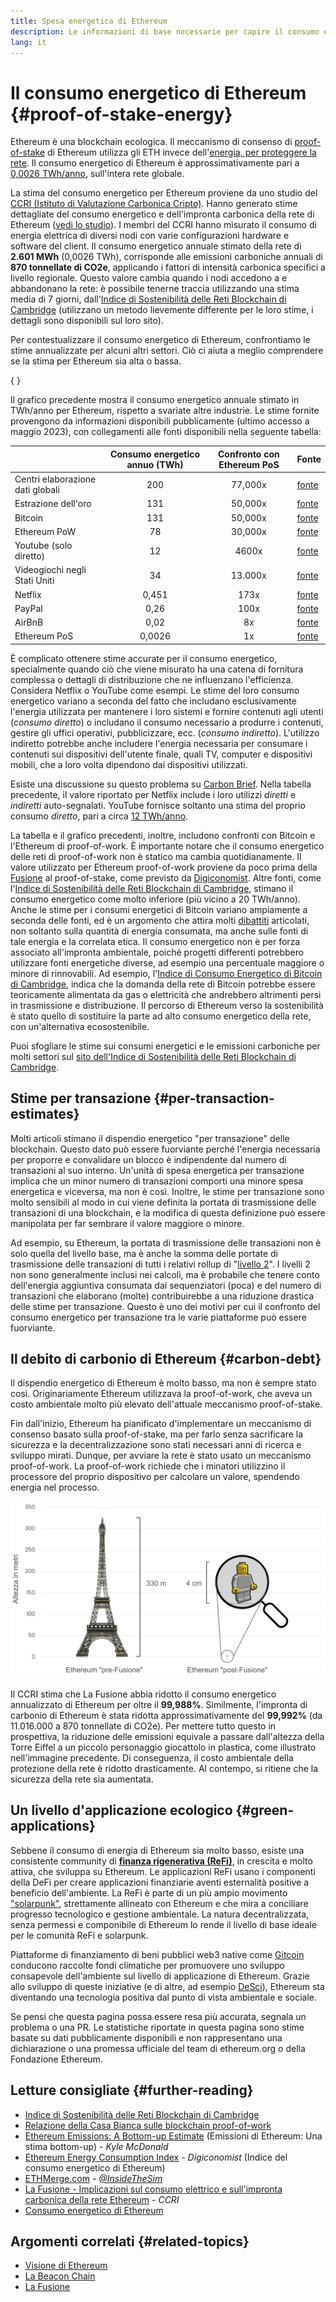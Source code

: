 ```yaml
---
title: Spesa energetica di Ethereum
description: Le informazioni di base necessarie per capire il consumo energetico di Ethereum.
lang: it
---
```


# Il consumo energetico di Ethereum \{#proof-of-stake-energy}

Ethereum è una blockchain ecologica. Il meccanismo di consenso di [proof-of-stake](/developers/docs/consensus-mechanisms/pos) di Ethereum utilizza gli ETH invece dell'[energia, per proteggere la rete](/developers/docs/consensus-mechanisms/pow). Il consumo energetico di Ethereum è approssimativamente pari a [0,0026 TWh/anno](https://carbon-ratings.com/eth-report-2022), sull'intera rete globale.

La stima del consumo energetico per Ethereum proviene da uno studio del [CCRI (Istituto di Valutazione Carbonica Cripto)](https://carbon-ratings.com). Hanno generato stime dettagliate del consumo energetico e dell'impronta carbonica della rete di Ethereum ([vedi lo studio](https://carbon-ratings.com/eth-report-2022)). I membri del CCRI hanno misurato il consumo di energia elettrica di diversi nodi con varie configurazioni hardware e software del client. Il consumo energetico annuale stimato della rete di **2.601 MWh** (0,0026 TWh), corrisponde alle emissioni carboniche annuali di **870 tonnellate di CO2e**, applicando i fattori di intensità carbonica specifici a livello regionale. Questo valore cambia quando i nodi accedono a e abbandonano la rete: è possibile tenerne traccia utilizzando una stima media di 7 giorni, dall'[Indice di Sostenibilità delle Reti Blockchain di Cambridge](https://ccaf.io/cbnsi/ethereum) (utilizzano un metodo lievemente differente per le loro stime, i dettagli sono disponibili sul loro sito).

Per contestualizzare il consumo energetico di Ethereum, confrontiamo le stime annualizzate per alcuni altri settori. Ciò ci aiuta a meglio comprendere se la stima per Ethereum sia alta o bassa.

{
	<EnergyConsumptionChart />
}

Il grafico precedente mostra il consumo energetico annuale stimato in TWh/anno per Ethereum, rispetto a svariate altre industrie. Le stime fornite provengono da informazioni disponibili pubblicamente (ultimo accesso a maggio 2023), con collegamenti alle fonti disponibili nella seguente tabella:

|                                  | Consumo energetico annuo (TWh) | Confronto con Ethereum PoS | Fonte                                                                                                                                                                            |
| :------------------------------- | :----------------------------: | :------------------------: | -------------------------------------------------------------------------------------------------------------------------------------------------------------------------------- |
| Centri elaborazione dati globali |              200               |          77,000x           | [fonte](https://www.iea.org/commentaries/data-centres-and-energy-from-global-headlines-to-local-headaches)                                                                       |
| Estrazione dell'oro              |              131               |          50,000x           | [fonte](https://ccaf.io/cbnsi/cbeci/comparisons)                                                                                                                                 |
| Bitcoin                          |              131               |          50,000x           | [fonte](https://ccaf.io/cbnsi/cbeci/comparisons)                                                                                                                                 |
| Ethereum PoW                     |               78               |          30,000x           | [fonte](https://digiconomist.net/ethereum-energy-consumption)                                                                                                                    |
| Youtube (solo diretto)           |               12               |           4600x            | [fonte](https://www.gstatic.com/gumdrop/sustainability/google-2020-environmental-report.pdf)                                                                                     |
| Videogiochi negli Stati Uniti    |               34               |          13.000x           | [fonte](https://www.researchgate.net/publication/336909520_Toward_Greener_Gaming_Estimating_National_Energy_Use_and_Energy_Efficiency_Potential)                                 |
| Netflix                          |             0,451              |            173x            | [fonte](https://assets.ctfassets.net/4cd45et68cgf/7B2bKCqkXDfHLadrjrNWD8/e44583e5b288bdf61e8bf3d7f8562884/2021_US_EN_Netflix_EnvironmentalSocialGovernanceReport-2021_Final.pdf) |
| PayPal                           |              0,26              |            100x            | [fonte](https://app.impaakt.com/analyses/paypal-consumed-264100-mwh-of-energy-in-2020-24-from-non-renewable-sources-27261)                                                       |
| AirBnB                           |              0,02              |             8x             | [fonte](<https://s26.q4cdn.com/656283129/files/doc_downloads/governance_doc_updated/Airbnb-ESG-Factsheet-(Final).pdf>)                                                           |
| Ethereum PoS                     |             0,0026             |             1x             | [fonte](https://carbon-ratings.com/eth-report-2022)                                                                                                                              |

È complicato ottenere stime accurate per il consumo energetico, specialmente quando ciò che viene misurato ha una catena di fornitura complessa o dettagli di distribuzione che ne influenzano l'efficienza. Considera Netflix o YouTube come esempi. Le stime del loro consumo energetico variano a seconda del fatto che includano esclusivamente l'energia utilizzata per mantenere i loro sistemi e fornire contenuti agli utenti (_consumo diretto_) o includano il consumo necessario a produrre i contenuti, gestire gli uffici operativi, pubblicizzare, ecc. (_consumo indiretto_). L'utilizzo indiretto potrebbe anche includere l'energia necessaria per consumare i contenuti sui dispositivi dell'utente finale, quali TV, computer e dispositivi mobili, che a loro volta dipendono dai dispositivi utilizzati.

Esiste una discussione su questo problema su [Carbon Brief](https://www.carbonbrief.org/factcheck-what-is-the-carbon-footprint-of-streaming-video-on-netflix). Nella tabella precedente, il valore riportato per Netflix include i loro utilizzi _diretti_ e _indiretti_ auto-segnalati. YouTube fornisce soltanto una stima del proprio consumo _diretto_, pari a circa [12 TWh/anno](https://www.gstatic.com/gumdrop/sustainability/google-2020-environmental-report.pdf).

La tabella e il grafico precedenti, inoltre, includono confronti con Bitcoin e l'Ethereum di proof-of-work. È importante notare che il consumo energetico delle reti di proof-of-work non è statico ma cambia quotidianamente. Il valore utilizzato per Ethereum proof-of-work proviene da poco prima della [Fusione](/roadmap/merge/) al proof-of-stake, come previsto da [Digiconomist](https://digiconomist.net/ethereum-energy-consumption). Altre fonti, come l'[Indice di Sostenibilità delle Reti Blockchain di Cambridge](https://ccaf.io/cbnsi/ethereum/1), stimano il consumo energetico come molto inferiore (più vicino a 20 TWh/anno). Anche le stime per i consumi energetici di Bitcoin variano ampiamente a seconda delle fonti, ed è un argomento che attira molti [dibattiti](https://www.coindesk.com/business/2020/05/19/the-last-word-on-bitcoins-energy-consumption/) articolati, non soltanto sulla quantità di energia consumata, ma anche sulle fonti di tale energia e la correlata etica. Il consumo energetico non è per forza associato all'impronta ambientale, poiché progetti differenti potrebbero utilizzare fonti energetiche diverse, ad esempio una percentuale maggiore o minore di rinnovabili. Ad esempio, l'[Indice di Consumo Energetico di Bitcoin di Cambridge](https://ccaf.io/cbnsi/cbeci/comparisons), indica che la domanda della rete di Bitcoin potrebbe essere teoricamente alimentata da gas o elettricità che andrebbero altrimenti persi in trasmissione e distribuzione. Il percorso di Ethereum verso la sostenibilità è stato quello di sostituire la parte ad alto consumo energetico della rete, con un'alternativa ecosostenibile.

Puoi sfogliare le stime sui consumi energetici e le emissioni carboniche per molti settori sul [sito dell'Indice di Sostenibilità delle Reti Blockchain di Cambridge](https://ccaf.io/cbnsi/ethereum).

## Stime per transazione \{#per-transaction-estimates}

Molti articoli stimano il dispendio energetico "per transazione" delle blockchain. Questo dato può essere fuorviante perché l'energia necessaria per proporre e convalidare un blocco è indipendente dal numero di transazioni al suo interno. Un'unità di spesa energetica per transazione implica che un minor numero di transazioni comporti una minore spesa energetica e viceversa, ma non è così. Inoltre, le stime per transazione sono molto sensibili al modo in cui viene definita la portata di trasmissione delle transazioni di una blockchain, e la modifica di questa definizione può essere manipolata per far sembrare il valore maggiore o minore.

Ad esempio, su Ethereum, la portata di trasmissione delle transazioni non è solo quella del livello base, ma è anche la somma delle portate di trasmissione delle transazioni di tutti i relativi rollup di "[livello 2](/layer-2/)". I livelli 2 non sono generalmente inclusi nei calcoli, ma è probabile che tenere conto dell'energia aggiuntiva consumata dai sequenziatori (poca) e del numero di transazioni che elaborano (molte) contribuirebbe a una riduzione drastica delle stime per transazione. Questo è uno dei motivi per cui il confronto del consumo energetico per transazione tra le varie piattaforme può essere fuorviante.

## Il debito di carbonio di Ethereum \{#carbon-debt}

Il dispendio energetico di Ethereum è molto basso, ma non è sempre stato così. Originariamente Ethereum utilizzava la proof-of-work, che aveva un costo ambientale molto più elevato dell'attuale meccanismo proof-of-stake.

Fin dall'inizio, Ethereum ha pianificato d'implementare un meccanismo di consenso basato sulla proof-of-stake, ma per farlo senza sacrificare la sicurezza e la decentralizzazione sono stati necessari anni di ricerca e sviluppo mirati. Dunque, per avviare la rete è stato usato un meccanismo proof-of-work. La proof-of-work richiede che i minatori utilizzino il processore del proprio dispositivo per calcolare un valore, spendendo energia nel processo.

![Confronto tra il consumo energetico di Ethereum prima della Fusione e dopo, utilizzando la Torre Eiffel (alta 330 metri) sulla sinistra per simbolizzare il consumo energetico prima della Fusione e un piccolo personaggio Lego di 4 cm sulla destra per rappresentare la drastica riduzione del consumo energetico dopo di essa](energy_consumption_pre_post_merge.png)

Il CCRI stima che La Fusione abbia ridotto il consumo energetico annualizzato di Ethereum per oltre il **99,988%**. Similmente, l'impronta di carbonio di Ethereum è stata ridotta approssimativamente del **99,992%** (da 11.016.000 a 870 tonnellate di CO2e). Per mettere tutto questo in prospettiva, la riduzione delle emissioni equivale a passare dall'altezza della Torre Eiffel a un piccolo personaggio giocattolo in plastica, come illustrato nell'immagine precedente. Di conseguenza, il costo ambientale della protezione della rete è ridotto drasticamente. Al contempo, si ritiene che la sicurezza della rete sia aumentata.

## Un livello d'applicazione ecologico \{#green-applications}

Sebbene il consumo di energia di Ethereum sia molto basso, esiste una consistente community di [**finanza rigenerativa (ReFi)**](/refi/), in crescita e molto attiva, che sviluppa su Ethereum. Le applicazioni ReFi usano i componenti della DeFi per creare applicazioni finanziarie aventi esternalità positive a beneficio dell'ambiente. La ReFi è parte di un più ampio movimento ["solarpunk"](https://en.wikipedia.org/wiki/Solarpunk), strettamente allineato con Ethereum e che mira a conciliare progresso tecnologico e gestione ambientale. La natura decentralizzata, senza permessi e componibile di Ethereum lo rende il livello di base ideale per le comunità ReFi e solarpunk.

Piattaforme di finanziamento di beni pubblici web3 native come [Gitcoin](https://gitcoin.co) conducono raccolte fondi climatiche per promuovere uno sviluppo consapevole dell'ambiente sul livello di applicazione di Ethereum. Grazie allo sviluppo di queste iniziative (e di altre, ad esempio [DeSci](/desci/)), Ethereum sta diventando una tecnologia positiva dal punto di vista ambientale e sociale.

<InfoBanner emoji=":evergreen_tree:">
  Se pensi che questa pagina possa essere resa più accurata, segnala un problema o una PR. Le statistiche riportate in questa pagina sono stime basate su dati pubblicamente disponibili e non rappresentano una dichiarazione o una promessa ufficiale del team di ethereum.org o della Fondazione Ethereum.
</InfoBanner>

## Letture consigliate \{#further-reading}

- [Indice di Sostenibilità delle Reti Blockchain di Cambridge](https://ccaf.io/cbnsi/ethereum)
- [Relazione della Casa Bianca sulle blockchain proof-of-work](https://www.whitehouse.gov/wp-content/uploads/2022/09/09-2022-Crypto-Assets-and-Climate-Report.pdf)
- [Ethereum Emissions: A Bottom-up Estimate](https://kylemcdonald.github.io/ethereum-emissions/) (Emissioni di Ethereum: Una stima bottom-up) - _Kyle McDonald_
- [Ethereum Energy Consumption Index](https://digiconomist.net/ethereum-energy-consumption/) - _Digiconomist_ (Indice del consumo energetico di Ethereum)
- [ETHMerge.com](https://ethmerge.com/) - _[@InsideTheSim](https://twitter.com/InsideTheSim)_
- [La Fusione - Implicazioni sul consumo elettrico e sull'impronta carbonica della rete Ethereum](https://carbon-ratings.com/eth-report-2022) - _CCRI_
- [Consumo energetico di Ethereum](https://mirror.xyz/jmcook.eth/ODpCLtO4Kq7SCVFbU4He8o8kXs418ZZDTj0lpYlZkR8)

## Argomenti correlati \{#related-topics}

- [Visione di Ethereum](/roadmap/vision/)
- [La Beacon Chain](/roadmap/beacon-chain)
- [La Fusione](/roadmap/merge/)
